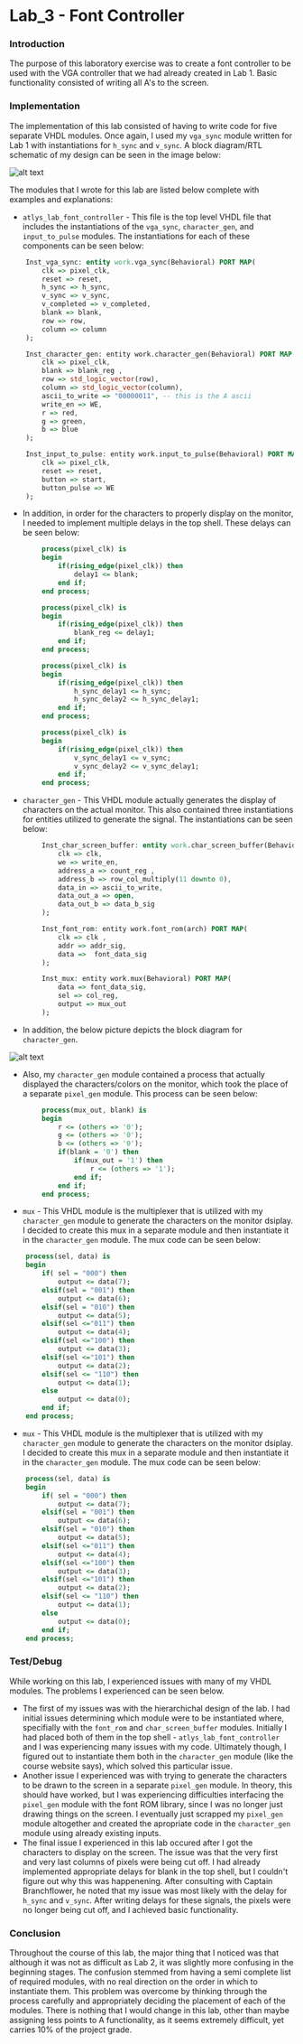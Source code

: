 Lab_3 - Font Controller
=====


### Introduction

The purpose of this laboratory exercise was to create a font controller to be used with the VGA controller that we had already created in Lab 1. Basic functionality consisted of writing all A's to the screen.

### Implementation

The implementation of this lab consisted of having to write code for five separate VHDL modules. Once again, I used my `vga_sync` module written for Lab 1 with instantiations for `h_sync` and `v_sync`. A block diagram/RTL schematic of my design can be seen in the image below:

![alt text](http://i.imgur.com/Fq27U9o.png "RTL Schematic")


The modules that I wrote for this lab are listed below complete with examples and explanations:

 * `atlys_lab_font_controller` - This file is the top level VHDL file that includes the instantiations of the `vga_sync`, `character_gen`, and `input_to_pulse` modules. The instantiations for each of these components can be seen below:

```vhdl
	Inst_vga_sync: entity work.vga_sync(Behavioral) PORT MAP(
		clk => pixel_clk,
		reset => reset,
		h_sync => h_sync,
		v_sync => v_sync,
		v_completed => v_completed,
		blank => blank,
		row => row,
		column => column
	);

	Inst_character_gen: entity work.character_gen(Behavioral) PORT MAP(
		clk => pixel_clk,
		blank => blank_reg ,
		row => std_logic_vector(row),
		column => std_logic_vector(column),
		ascii_to_write => "00000011", -- this is the A ascii
		write_en => WE,
		r => red,
		g => green,
		b => blue 
	);

	Inst_input_to_pulse: entity work.input_to_pulse(Behavioral) PORT MAP(
		clk => pixel_clk,
		reset => reset,
		button => start,
		button_pulse => WE
	);
```
 * In addition, in order for the characters to properly display on the monitor, I needed to implement multiple delays in the top shell. These delays can be seen below:

```vhdl
		process(pixel_clk) is 
		begin
			if(rising_edge(pixel_clk)) then
				delay1 <= blank;
			end if;
		end process;

		process(pixel_clk) is
		begin
			if(rising_edge(pixel_clk)) then
				blank_reg <= delay1;
			end if;
		end process;

		process(pixel_clk) is 
		begin
			if(rising_edge(pixel_clk)) then
				h_sync_delay1 <= h_sync;
				h_sync_delay2 <= h_sync_delay1;
			end if;
		end process;

		process(pixel_clk) is 
		begin
			if(rising_edge(pixel_clk)) then
				v_sync_delay1 <= v_sync;
				v_sync_delay2 <= v_sync_delay1;
			end if;
		end process;
```

 * `character_gen` - This VHDL module actually generates the display of characters on the actual monitor. This also contained three instantiations for entities utilized to generate the signal. The instantiations can be seen below:

```vhdl
		Inst_char_screen_buffer: entity work.char_screen_buffer(Behavioral) PORT MAP(
			clk => clk,
			we => write_en,
			address_a => count_reg ,
			address_b => row_col_multiply(11 downto 0),
			data_in => ascii_to_write,
			data_out_a => open,
			data_out_b => data_b_sig
		);

		Inst_font_rom: entity work.font_rom(arch) PORT MAP(
			clk => clk ,
			addr => addr_sig,
			data =>  font_data_sig
		);

		Inst_mux: entity work.mux(Behavioral) PORT MAP(
			data => font_data_sig,
			sel => col_reg,
			output => mux_out
		);
```
 * In addition, the below picture depicts the block diagram for `character_gen`.

![alt text](http://i.imgur.com/HRA0zA8.png "Character Gen")

 * Also, my `character_gen` module contained a process that actually displayed the characters/colors on the monitor, which took the place of a separate `pixel_gen` module. This process can be seen below:

```vhdl
		process(mux_out, blank) is
		begin
			r <= (others => '0');
			g <= (others => '0');
			b <= (others => '0');
			if(blank = '0') then
				if(mux_out = '1') then
					r <= (others => '1');
				end if;
			end if;	
		end process;
```

 * `mux` - This VHDL module is the multiplexer that is utilized with my `character_gen` module to generate the characters on the monitor dsiplay. I decided to create this mux in a separate module and then instantiate it in the `character_gen` module. The mux code can be seen below:

```vhdl
	process(sel, data) is
	begin
		if( sel = "000") then
			output <= data(7);
		elsif(sel = "001") then
			output <= data(6);
		elsif(sel = "010") then
			output <= data(5);
		elsif(sel <="011") then
			output <= data(4);
		elsif(sel <="100") then
			output <= data(3);
		elsif(sel <="101") then
			output <= data(2);
		elsif(sel <= "110") then
			output <= data(1);
		else
			output <= data(0);
		end if;
	end process;
```
 * `mux` - This VHDL module is the multiplexer that is utilized with my `character_gen` module to generate the characters on the monitor dsiplay. I decided to create this mux in a separate module and then instantiate it in the `character_gen` module. The mux code can be seen below:

```vhdl
	process(sel, data) is
	begin
		if( sel = "000") then
			output <= data(7);
		elsif(sel = "001") then
			output <= data(6);
		elsif(sel = "010") then
			output <= data(5);
		elsif(sel <="011") then
			output <= data(4);
		elsif(sel <="100") then
			output <= data(3);
		elsif(sel <="101") then
			output <= data(2);
		elsif(sel <= "110") then
			output <= data(1);
		else
			output <= data(0);
		end if;
	end process;
```

### Test/Debug

While working on this lab, I experienced issues with many of my VHDL modules. The problems I experienced can be seen below.
 * The first of my issues was with the hierarchichal design of the lab. I had initial issues determining which module were to be instantiated where, specifially with the `font_rom` and `char_screen_buffer` modules. Initially I had placed both of them in the top shell - `atlys_lab_font_controller` and I was experiencing many issues with my code. Ultimately though, I figured out to instantiate them both in the `character_gen` module (like the course website says), which solved this particular issue.
 * Another issue I experienced was with trying to generate the characters to be drawn to the screen in a separate `pixel_gen` module. In theory, this should have worked, but I was experiencing difficulties interfacing the `pixel_gen` module with the font ROM library, since I was no longer just drawing things on the screen. I eventually just scrapped my `pixel_gen` module altogether and created the apropriate code in the `character_gen` module using already existing inputs.
 * The final issue I experienced in this lab occured after I got the characters to display on the screen. The issue was that the very first and very last columns of pixels were being cut off. I had already implemented appropriate delays for blank in the top shell, but I couldn't figure out why this was happenening. After consulting with Captain Branchflower, he noted that my issue was most likely with the delay for `h_sync` and `v_sync`. After writing delays for these signals, the pixels were no longer being cut off, and I achieved basic functionality.


### Conclusion

Throughout the course of this lab, the major thing that I noticed was that although it was not as difficult as Lab 2, it was slightly more confusing in the beginning stages. The confusion stemmed from having a semi complete list of required modules, with no real direction on the order in which to instantiate them. This problem was overcome by thinking through the process carefully and appropriately deciding the placement of each of the modules. There is nothing that I would change in this lab, other than maybe assigning less points to A functionality, as it seems extremely difficult, yet carries 10% of the project grade.

 
